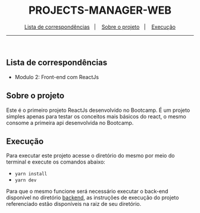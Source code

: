 <h1 align="center">
  PROJECTS-MANAGER-WEB
</h1>

<p align="center">
  <a href="#lista-de-correspondências">Lista de correspondências</a>&nbsp;&nbsp;&nbsp;|&nbsp;&nbsp;&nbsp;
  <a href="#sobre-o-projeto">Sobre o projeto</a>&nbsp;&nbsp;&nbsp;|&nbsp;&nbsp;&nbsp;
  <a href="#execução">Execução</a>
</p>

---
<br />

## Lista de correspondências
* Modulo 2: Front-end com ReactJs

## Sobre o projeto
Este é o primeiro projeto ReactJs desenvolvido no Bootcamp. É um projeto simples apenas para testar os conceitos mais básicos do react, o mesmo consome a primeira api desenvolvida no Bootcamp.

## Execução
Para executar este projeto acesse o diretório do mesmo por meio do terminal e execute os comandos abaixo:
- `yarn install`
- `yarn dev`

Para que o mesmo funcione será necessário executar o back-end disponível no diretório [backend](../backend), as instruções de execução do projeto referenciado estão disponíveis na raiz de seu diretório.
